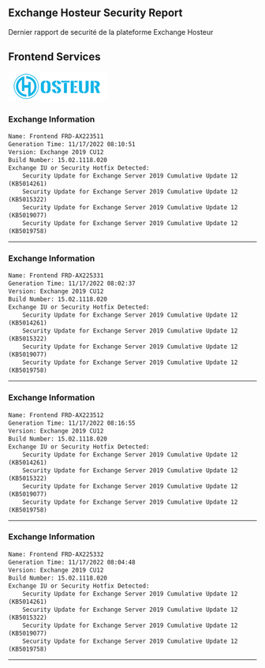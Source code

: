 ## Exchange Hosteur Security Report
Dernier rapport de securité de la plateforme Exchange Hosteur

## Frontend Services
![logo](img/logo-hosteur_2021.png)

### Exchange Information
	Name: Frontend FRD-AX223511
	Generation Time: 11/17/2022 08:10:51
	Version: Exchange 2019 CU12
	Build Number: 15.02.1118.020
	Exchange IU or Security Hotfix Detected: 
		Security Update for Exchange Server 2019 Cumulative Update 12 (KB5014261)
		Security Update for Exchange Server 2019 Cumulative Update 12 (KB5015322)
		Security Update for Exchange Server 2019 Cumulative Update 12 (KB5019077)
		Security Update for Exchange Server 2019 Cumulative Update 12 (KB5019758)
---
### Exchange Information
	Name: Frontend FRD-AX225331
	Generation Time: 11/17/2022 08:02:37
	Version: Exchange 2019 CU12
	Build Number: 15.02.1118.020
	Exchange IU or Security Hotfix Detected: 
		Security Update for Exchange Server 2019 Cumulative Update 12 (KB5014261)
		Security Update for Exchange Server 2019 Cumulative Update 12 (KB5015322)
		Security Update for Exchange Server 2019 Cumulative Update 12 (KB5019077)
		Security Update for Exchange Server 2019 Cumulative Update 12 (KB5019758)
---
### Exchange Information
	Name: Frontend FRD-AX223512
	Generation Time: 11/17/2022 08:16:55
	Version: Exchange 2019 CU12
	Build Number: 15.02.1118.020
	Exchange IU or Security Hotfix Detected: 
		Security Update for Exchange Server 2019 Cumulative Update 12 (KB5014261)
		Security Update for Exchange Server 2019 Cumulative Update 12 (KB5015322)
		Security Update for Exchange Server 2019 Cumulative Update 12 (KB5019077)
		Security Update for Exchange Server 2019 Cumulative Update 12 (KB5019758)
---
### Exchange Information
	Name: Frontend FRD-AX225332
	Generation Time: 11/17/2022 08:04:48
	Version: Exchange 2019 CU12
	Build Number: 15.02.1118.020
	Exchange IU or Security Hotfix Detected: 
		Security Update for Exchange Server 2019 Cumulative Update 12 (KB5014261)
		Security Update for Exchange Server 2019 Cumulative Update 12 (KB5015322)
		Security Update for Exchange Server 2019 Cumulative Update 12 (KB5019077)
		Security Update for Exchange Server 2019 Cumulative Update 12 (KB5019758)
---
